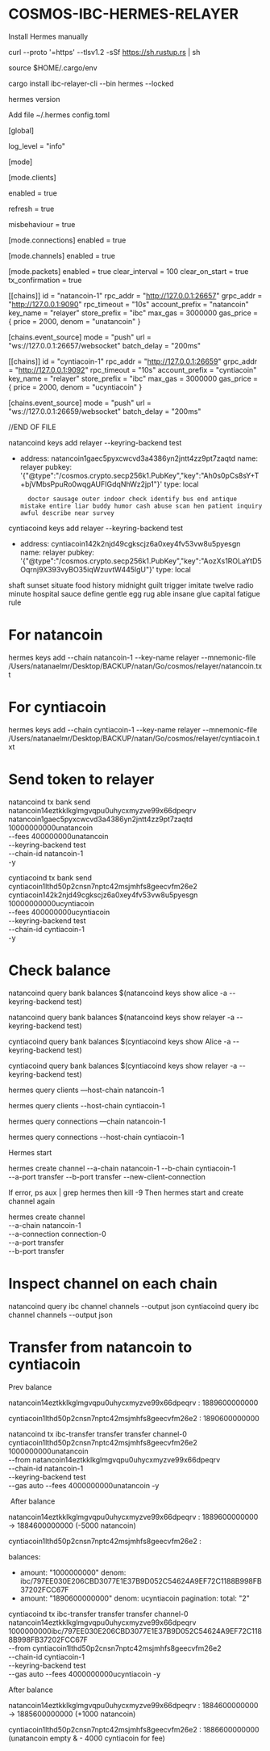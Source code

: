 # COSMOS-IBC-HERMES-RELAYER


Install Hermes manually

curl --proto '=https' --tlsv1.2 -sSf https://sh.rustup.rs | sh

source $HOME/.cargo/env

cargo install ibc-relayer-cli --bin hermes --locked

hermes version

Add file ~/.hermes config.toml

[global]

log_level = "info"

[mode]

[mode.clients]

enabled = true

refresh = true

misbehaviour = true

[mode.connections]
enabled = true

[mode.channels]
enabled = true

[mode.packets]
enabled = true
clear_interval = 100
clear_on_start = true
tx_confirmation = true

[[chains]]
id = "natancoin-1"
rpc_addr = "http://127.0.0.1:26657"
grpc_addr = "http://127.0.0.1:9090"
rpc_timeout = "10s"
account_prefix = "natancoin"
key_name = "relayer"
store_prefix = "ibc"
max_gas = 3000000
gas_price = { price = 2000, denom = "unatancoin" }

  [chains.event_source]
  mode = "push"
  url = "ws://127.0.0.1:26657/websocket"
  batch_delay = "200ms"

[[chains]]
id = "cyntiacoin-1"
rpc_addr = "http://127.0.0.1:26659"
grpc_addr = "http://127.0.0.1:9092"
rpc_timeout = "10s"
account_prefix = "cyntiacoin"
key_name = "relayer"
store_prefix = "ibc"
max_gas = 3000000
gas_price = { price = 2000, denom = "ucyntiacoin" }

  [chains.event_source]
  mode = "push"
  url = "ws://127.0.0.1:26659/websocket"
  batch_delay = "200ms"


//END OF FILE

natancoind keys add relayer --keyring-backend test

- address: natancoin1gaec5pyxcwcvd3a4386yn2jntt4zz9pt7zaqtd
   name: relayer
   pubkey: '{"@type":"/cosmos.crypto.secp256k1.PubKey","key":"Ah0s0pCs8sY+T+bjVMbsPpuRo0wqgAUFIGdqNhWz2jp1"}'
   type: local

        doctor sausage outer indoor check identify bus end antique mistake entire liar buddy humor cash abuse scan hen patient inquiry awful describe near survey


cyntiacoind keys add relayer --keyring-backend test

- address: cyntiacoin142k2njd49cgkscjz6a0xey4fv53vw8u5pyesgn
  name: relayer
  pubkey: '{"@type":"/cosmos.crypto.secp256k1.PubKey","key":"AozXs1ROLaYtD5Oqrnj9X393vyBO35iqWzuvtW445lgU"}'
  type: local


shaft sunset situate food history midnight guilt trigger imitate twelve radio minute hospital sauce define gentle egg rug able insane glue capital fatigue rule



# For natancoin
hermes keys add --chain natancoin-1 --key-name relayer --mnemonic-file /Users/natanaelmr/Desktop/BACKUP/natan/Go/cosmos/relayer/natancoin.txt

# For cyntiacoin
hermes keys add --chain cyntiacoin-1 --key-name relayer --mnemonic-file /Users/natanaelmr/Desktop/BACKUP/natan/Go/cosmos/relayer/cyntiacoin.txt


# Send token to relayer

 natancoind tx bank send \
  natancoin14eztkklkglmgvqpu0uhycxmyzve99x66dpeqrv \
  natancoin1gaec5pyxcwcvd3a4386yn2jntt4zz9pt7zaqtd \
  10000000000unatancoin \
  --fees 400000000unatancoin \
  --keyring-backend test \
  --chain-id natancoin-1 \
  -y

 cyntiacoind tx bank send \
  cyntiacoin1lthd50p2cnsn7nptc42msjmhfs8geecvfm26e2 \
  cyntiacoin142k2njd49cgkscjz6a0xey4fv53vw8u5pyesgn \
  10000000000ucyntiacoin \
  --fees 400000000ucyntiacoin \
  --keyring-backend test \
  --chain-id cyntiacoin-1 \
  -y

# Check balance 

natancoind query bank balances $(natancoind keys show alice -a --keyring-backend test)

natancoind query bank balances $(natancoind keys show relayer -a --keyring-backend test)

cyntiacoind query bank balances $(cyntiacoind keys show Alice -a --keyring-backend test)

cyntiacoind query bank balances $(cyntiacoind keys show relayer -a --keyring-backend test)


hermes query clients —host-chain natancoin-1

hermes query clients --host-chain cyntiacoin-1

hermes query connections —chain natancoin-1

hermes query connections --host-chain cyntiacoin-1

Hermes start

hermes create channel --a-chain natancoin-1 --b-chain cyntiacoin-1 \
  --a-port transfer --b-port transfer --new-client-connection

If error, ps aux | grep hermes then kill -9 <PID>
Then hermes start and create channel again

hermes create channel \
  --a-chain natancoin-1 \
  --a-connection connection-0 \
  --a-port transfer \
  --b-port transfer


# Inspect channel on each chain

natancoind query ibc channel channels --output json
cyntiacoind query ibc channel channels --output json


# Transfer from natancoin to cyntiacoin

Prev balance

natancoin14eztkklkglmgvqpu0uhycxmyzve99x66dpeqrv : 1889600000000

cyntiacoin1lthd50p2cnsn7nptc42msjmhfs8geecvfm26e2 : 1890600000000


natancoind tx ibc-transfer transfer transfer channel-0 \
  cyntiacoin1lthd50p2cnsn7nptc42msjmhfs8geecvfm26e2 1000000000unatancoin \
  --from natancoin14eztkklkglmgvqpu0uhycxmyzve99x66dpeqrv \
  --chain-id natancoin-1 \
  --keyring-backend test \
  --gas auto --fees 4000000000unatancoin -y

 After balance
 
natancoin14eztkklkglmgvqpu0uhycxmyzve99x66dpeqrv : 1889600000000 -> 1884600000000 (-5000 natancoin)

cyntiacoin1lthd50p2cnsn7nptc42msjmhfs8geecvfm26e2 : 

balances:
- amount: "1000000000"
  denom: ibc/797EE030E206CBD3077E1E37B9D052C54624A9EF72C1188B998FB37202FCC67F
- amount: "1890600000000"
  denom: ucyntiacoin
pagination:
  total: "2"

cyntiacoind tx ibc-transfer transfer transfer channel-0 \
  natancoin14eztkklkglmgvqpu0uhycxmyzve99x66dpeqrv 1000000000ibc/797EE030E206CBD3077E1E37B9D052C54624A9EF72C1188B998FB37202FCC67F\
  --from cyntiacoin1lthd50p2cnsn7nptc42msjmhfs8geecvfm26e2 \
  --chain-id cyntiacoin-1 \
  --keyring-backend test \
  --gas auto --fees 4000000000ucyntiacoin -y


After balance

natancoin14eztkklkglmgvqpu0uhycxmyzve99x66dpeqrv : 1884600000000 -> 1885600000000 (+1000 natancoin)

cyntiacoin1lthd50p2cnsn7nptc42msjmhfs8geecvfm26e2 : 1886600000000 (unatancoin empty & - 4000 cyntiacoin for fee)
